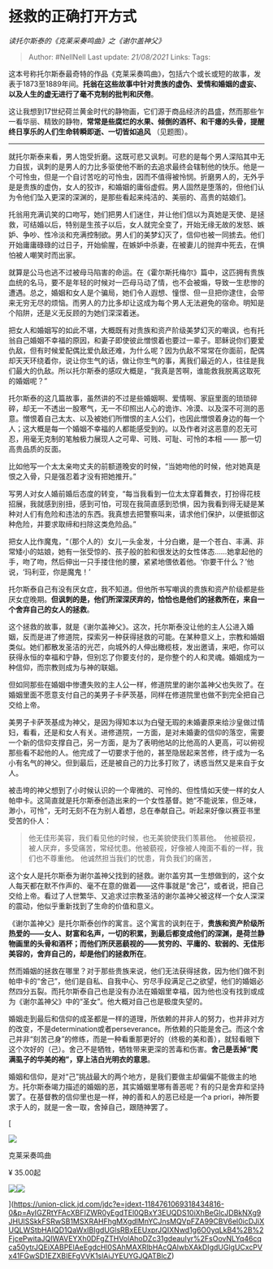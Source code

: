 # 拯救的正确打开方式
*读托尔斯泰的《克莱采奏鸣曲》之《谢尔盖神父》*

> Author: #NellNell
Last update: *21/08/2021*
Links:
Tags:

这本号称托尔斯泰最奇特的作品《克莱采奏鸣曲》，包括六个或长或短的故事，发表于1873至1889年间。**托翁在这些故事中针对贵族的虚伪、爱情和婚姻的虚妄、以及人生的虚无进行了毫不克制的批判和厌倦**。

这让我想到17世纪荷兰黄金时代的静物画，它们源于商品经济的昌盛，然而那些乍一看华丽、精致的静物，**常常是些腐烂的水果、倾倒的酒杯、和干瘪的头骨，提醒终日享乐的人们生命转瞬即逝、一切皆如追风** （见题图）。

---

就托尔斯泰来看，男人饱受折磨。这既可悲又讽刺。可悲的是每个男人深陷其中无力自拔，讽刺的是男人的力比多驱使他不断的去追求最终会辖制他的快乐。他是一个可怜虫，但是一个自讨苦吃的可怜虫，因而不值得被怜悯。折磨男人的，无外乎是是贵族的虚伪，女人的狡诈，和婚姻的庸俗虚假。男人固然是堕落的，但他们认为令他们坠入更深的深渊的，是那些看起来纯洁的、美丽的、高贵的姑娘们。

托翁用充满讥笑的口吻写，她们把男人们迷住，并让他们信以为真她是天使、是拯救，可结婚以后，特别是生孩子以后，女人就完全变了，开始无缘无故的发怒、嫉妒、争吵、性冷淡和充满控制欲。男人们的美梦幻灭了，信仰也被一同掳去。他们开始庸庸碌碌的过日子，开始偷腥，在嫉妒中杀妻，在被妻儿的抛弃中死去，在惧怕被人嘲笑时而出家。

就算是公马也逃不过被母马陷害的命运。在《霍尔斯托梅尔》篇中，这匹拥有贵族血统的名马，要不是年轻的时候对一匹母马动了情，也不会被煽，导致一生悲惨的遭遇。总之，婚姻和女人是个骗局，她们令人遐想、憧憬、但一旦把你逮住，会带来无穷无尽的烦恼。而男人的力比多却让这成为每个男人无法避免的宿命。明知是个陷阱，还是义无反顾的为她们深深着迷。

把女人和婚姻写的如此不堪，大概既有对贵族和资产阶级美梦幻灭的嘲讽，也有托翁自己婚姻不幸福的原因，和妻子即使彼此憎恨着也要过一辈子。耶稣说你们要爱仇敌，但有时候爱配偶比爱仇敌还难，为什么呢？因为仇敌不常常在你面前，配偶却天天环绕着你，说让你生气的话，做让你生气的事，离我们最近的人，往往是我们最大的仇敌。所以托尔斯泰的感叹大概是，“我真是苦啊，谁能救我脱离这取死的婚姻呢？”

托尔斯泰的这几篇故事，虽然讲的不过是些婚姻啊、爱情啊、家庭里面的琐琐碎碎，却无一不透出一股寒气，无一不印照出人心的诡诈、冷漠、以及深不可测的恶意。憎恨着自己太太、以及被她们所憎恨的主人公们，也因此憎恨着身边的每一个人；这大概是每一个婚姻不幸福的人都能感受到的。以及作者对这恶意的忍无可忍，用毫无克制的笔触极力展现人之可卑、可贱、可耻、可怜的本相 —— 那一切高贵品质的反面。

比如他写一个太太亲吻丈夫的前额道晚安的时候，“当她吻他的时候，他对她真是恨之入骨，只是强忍着才没有把她推开。”

写男人对女人婚前婚后态度的转变，“每当我看到一位太太穿着舞衣，打扮得花枝招展，我就感到别扭，感到可怕，可现在我简直感到恐惧，因为我看到得无疑是某种对人们有危险和违法的东西。我真想去把警察叫来，请求他们保护，以便抵御这种危险，并要求取缔和扫除这类危险品。”

把女人比作魔鬼，“（那个人的）女儿一头金发，十分白嫩，是一个苍白、丰满、非常矮小的姑娘，她有一张受惊的、孩子般的脸和很发达的女性体态……她拿起他的手，吻了吻，然后伸出一只手搂住他的腰，紧紧地偎依着他。‘你要干什么？’他说，‘玛利亚，你是魔鬼！’

托尔斯泰自己有没有厌女症，我不知道。但他所书写嘲讽的贵族和资产阶级都是些厌女症晚期。**但讽刺的是，他们所深深厌弃的，恰恰也是他们的拯救所在，来自一个舍弃自己的女人的拯救**。

这个拯救的故事，就是《谢尔盖神父》。这次，托尔斯泰没让他的主人公进入婚姻，反而是进了修道院，探索另一种获得拯救的可能。在某种意义上，宗教和婚姻类似。她们都散发圣洁的光芒，向城外的人伸出橄榄枝，发出邀请，来吧，你可以获得永恒的幸福和宁静，但别忘了你要支付的，是你整个的人和灵魂。婚姻成为一种信仰，而宗教则成为与神的联姻。

但如同那些在婚姻中惨遭失败的主人公一样，修道院里的谢尔盖神父也失败了。在婚姻里面不愿意支付自己的美男子卡萨茨基，同样在修道院里也做不到完全把自己交给上帝。

美男子卡萨茨基成为神父，是因为得知本以为白璧无瑕的未婚妻原来给沙皇做过情妇，看看，还是和女人有关。进修道院，一方面，是对未婚妻的信仰的落空，需要一个新的信仰支撑自己，另一方面，是为了表明他站的比他高的人更高，可以俯视那些看不起他的人。他完成了一切要求于他的，甚至隐居起来苦修，终于成为一名小有名气的神父。但到最后，还是被自己的力比多打败了，诱惑当然又是来自于女人。

被击垮的神父想到了小时候认识的一个卑微的、可怜的、但性情如天使一样的女人帕申卡。这简直就是托尔斯泰创造出来的一个女性基督。她“不能说笨，但乏味，渺小，可怜”，无时无刻不在为别人着想，总在奉献自己。听起来好像以赛亚书里受苦的仆人：

> 他无佳形美容，我们看见他的时候，也无美貌使我们羡慕他。
>  他被藐视，被人厌弃，多受痛苦，常经忧患。他被藐视，好像被人掩面不看的一样，我们也不尊重他。
> 他诚然担当我们的忧患，背负我们的痛苦，

这个女人是托尔斯泰为谢尔盖神父找到的拯救。谢尔盖穷其一生想做到的，这个女人每天都在默不作声的、毫不在意的做着——这件事就是“舍己”，或者说，把自己交给上帝。看过了人世繁华、又追求过宗教圣洁的谢尔盖神父被这样一个女人深深的震动，他似乎重新找到了生命的价值和意义。

《谢尔盖神父》是托尔斯泰创作的寓言。这个寓言的讽刺在于，**贵族和资产阶级所热爱的——女人、财富和名声，一切的积累，到最后都变成他们的深渊，是荷兰静物画里的头骨和酒杯；而他们所厌恶藐视的——贫穷的、平庸的、软弱的、无佳形美容的，舍弃自己的，却是他们的拯救所在**。

然而婚姻的拯救在哪里？对于那些贵族来说，他们无法获得拯救，因为他们做不到帕申卡的“舍己”，他们是自私、自我中心、穷尽手段满足己之欲望，他们的婚姻必然四分五裂。而托尔斯泰自己也是没有办法在婚姻里幸福，因为他也没有找到或成为《谢尔盖神父》中的“圣女”。他大概对自己也是极度失望的。

婚姻走到最后和信仰的成圣都是一样的道理，所依赖的并非人的努力，也并非对方的改变，不是determination或者perseverance。所依赖的只能是舍己。而这个舍己并非“刻苦己身”的修练，而是一种看重那更好的（终极的美和善），就轻看眼下这个次好的（己）。舍己不是牺牲，牺牲带来更深的苦毒和伤害。**舍己是丢掉“爬满虱子的华美的袍”，穿上洁白光明衣的意思**。

婚姻和信仰，是对“己”挑战最大的两个地方，是我们要做主却偏偏不能做主的地方。托尔斯泰竭力描述的婚姻的恶，其实婚姻里哪有善恶呢？有的只是舍弃和坚持罢了。在基督教的信仰里也是一样，神的善和人的恶已经是一个a priori，神所要求于人的，就是一舍一取，舍掉自己，跟随神罢了。

[

![](https://pic1.zhimg.com/v2-c51dd54dc3ac68e14f3c1cd02491d5ae_720w.jpg?source=b555e01d)

克莱采奏鸣曲

¥ 35.00起

![](https://zhihu-live.zhimg.com/namespace_1001/static/20210302/49ab350f2a978c498a772cca64bed957.png)![](https://zhihu-live.zhimg.com/namespace_1001/static/20210302/241545a9b1f94a0a9673708a20912fd1.png)

](https://union-click.jd.com/jdc?e=jdext-1184761069318434816-0&p=AyIGZRtYFAcXBFIZWR0yEgdTEl0QBxY3EUQDS10iXhBeGlcJDBkNXg9JHUlSSkkFSRwSB1MSXRAHFhgMXgdIMnYCJnsMQVpFZA99CBV6el0icDJiXUQLWStbHAIQD1QaWxIBIgdUGlsRBxEEUxprJQIXNwd1g6O0yqLkB4%2B%2FjcePwitaJQIWAVEYXh0DFgZTHVolAhoDZc31gdeauIyr%2FsOovNLYq46cqca50ytrJQEiXABPElAeEgdcHl0SAhMAXRlbHAcQAlwbXAkDIgdUGlgUCxcPVx41FGwSD1EZXBIEFgVVK1slAiJYEUYGJQATBlcZ)
